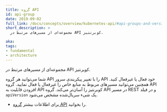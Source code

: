 ```yaml
---
title: گروه API
id: api-group
date: 2019-09-02
full_link: /docs/concepts/overview/kubernetes-api/#api-groups-and-versioning
short_description: >
  مجموعه‌ای از مسیرهای مرتبط در API کوبرنتیز.

aka:
tags:
- fundamental
- architecture
---
```

مجموعه‌ای از مسیرهای مرتبط در API کوبرنتیز. 

<!--more-->
شما می‌توانید هر گروه API را با تغییر پیکربندی سرور API خود فعال یا غیرفعال کنید. همچنین می‌توانید مسیرهای مربوط به منابع خاص را غیرفعال یا فعال نمایید. گروه API افزودن قابلیت به API کوبرنتیز را آسان‌تر می‌کند. گروه API در مسیر REST و در فیلد `apiVersion` یک شیء سریال‌شده مشخص می‌شود.

* برای اطلاعات بیشتر [گروه API](/docs/concepts/overview/kubernetes-api/#api-groups-and-versioning) را بخوانید.
